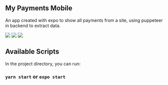 ## My Payments Mobile

An app created with expo to show all payments from a site, using puppeteer in backend to extract data.

![](/src/assets/login.png)
![](/src/assets/list.png)
![](/src/assets/values.png)

## Available Scripts

In the project directory, you can run:

### `yarn start` or `expo start`